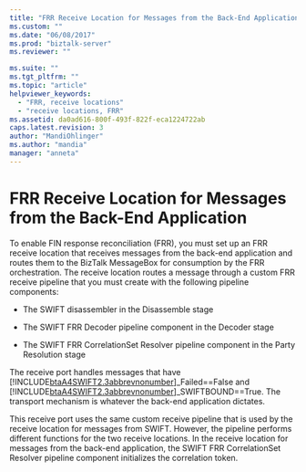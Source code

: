 ```yaml
---
title: "FRR Receive Location for Messages from the Back-End Application | Microsoft Docs"
ms.custom: ""
ms.date: "06/08/2017"
ms.prod: "biztalk-server"
ms.reviewer: ""

ms.suite: ""
ms.tgt_pltfrm: ""
ms.topic: "article"
helpviewer_keywords: 
  - "FRR, receive locations"
  - "receive locations, FRR"
ms.assetid: da0ad616-800f-493f-822f-eca1224722ab
caps.latest.revision: 3
author: "MandiOhlinger"
ms.author: "mandia"
manager: "anneta"
---
```

# FRR Receive Location for Messages from the Back-End Application
To enable FIN response reconciliation (FRR), you must set up an FRR receive location that receives messages from the back-end application and routes them to the BizTalk MessageBox for consumption by the FRR orchestration. The receive location routes a message through a custom FRR receive pipeline that you must create with the following pipeline components:  
  
-   The SWIFT disassembler in the Disassemble stage  
  
-   The SWIFT FRR Decoder pipeline component in the Decoder stage  
  
-   The SWIFT FRR CorrelationSet Resolver pipeline component in the Party Resolution stage  
  
 The receive port handles messages that have [!INCLUDE[btaA4SWIFT2.3abbrevnonumber](../../includes/btaa4swift2-3abbrevnonumber-md.md)]_Failed==False and [!INCLUDE[btaA4SWIFT2.3abbrevnonumber](../../includes/btaa4swift2-3abbrevnonumber-md.md)]_SWIFTBOUND==True. The transport mechanism is whatever the back-end application dictates.  
  
 This receive port uses the same custom receive pipeline that is used by the receive location for messages from SWIFT. However, the pipeline performs different functions for the two receive locations. In the receive location for messages from the back-end application, the SWIFT FRR CorrelationSet Resolver pipeline component initializes the correlation token.